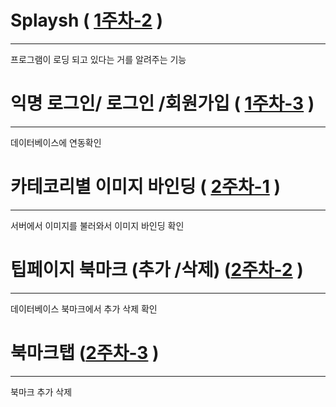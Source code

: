   
#
# Splaysh ( [1주차-2](https://github.com/younghyeok-k/Communityapp/blob/main/Review/week1-2.md) )
------------------------------------------
프로그램이 로딩 되고 있다는 거를 알려주는 기능





# 익명 로그인/ 로그인 /회원가입  ( [1주차-3](https://github.com/younghyeok-k/Communityapp/blob/main/Review/week1-3.md) )
-----------------------------------------
데이터베이스에 연동확인




     
    
# 카테코리별 이미지 바인딩 ( [2주차-1](https://github.com/younghyeok-k/Communityapp/blob/main/Review/week2-1.md) )
---------------------------------------
서버에서 이미지를 불러와서 이미지 바인딩 확인




# 팁페이지 북마크 (추가 /삭제) ([2주차-2](https://github.com/younghyeok-k/Communityapp/blob/main/Review/week2-2.md) )
-----------------------------------------
데이터베이스 북마크에서 추가 삭제 확인




# 북마크탭  ([2주차-3](https://github.com/younghyeok-k/Communityapp/blob/main/Review/week2-3.md) )
----------------------------------------
북마크 추가 삭제 

